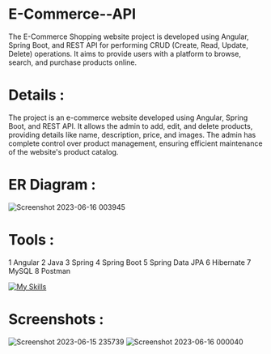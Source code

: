 # E-Commerce--API
The E-Commerce Shopping website project is developed using Angular, Spring Boot, and REST API for performing CRUD (Create, Read, Update, Delete) operations. It aims to provide users with a platform to browse, search, and purchase products online.

# Details : 
The project is an e-commerce website developed using Angular, Spring Boot, and REST API. It allows the admin to add, edit, and delete products, providing details like name, description, price, and images. The admin has complete control over product management, ensuring efficient maintenance of the website's product catalog.

# ER Diagram :

![Screenshot 2023-06-16 003945](https://github.com/Rushi018/E-Commerce--API/assets/88101513/19eb1460-cf60-4f9c-9edb-7c3cf8ac81f9)


# Tools :
1 Angular
2 Java
3 Spring
4 Spring Boot
5 Spring Data JPA
6 Hibernate
7 MySQL
8 Postman

[![My Skills](https://skillicons.dev/icons?i=angular,java,spring,hibernate,mysql,postman)](https://skillicons.dev)

# Screenshots :


![Screenshot 2023-06-15 235739](https://github.com/Rushi018/E-Commerce--API/assets/88101513/3bcb2b9e-e716-4040-a5d7-7a707ce18dc6)
![Screenshot 2023-06-16 000040](https://github.com/Rushi018/E-Commerce--API/assets/88101513/faee8e6e-1dea-4aba-9b32-69adbba0cc05)
